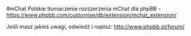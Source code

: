 #mChat
Polskie tłumaczenie rozszerzenia mChat dla phpBB - https://www.phpbb.com/customise/db/extension/mchat_extension/

Jeśli masz jakieś uwagi, odwiedź i napisz: http://www.phpbb.pl/forum/
